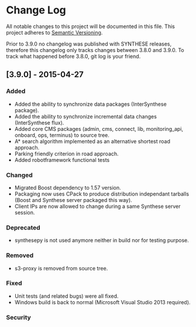 # Change Log

All notable changes to this project will be documented in this file.
This project adheres to [Semantic Versioning](http://semver.org/).

Prior to 3.9.0 no changelog was published with SYNTHESE releases,
therefore this changelog only tracks changes between 3.8.0 and
3.9.0.
To track what happened before 3.8.0, git log is your friend.

## [3.9.0] - 2015-04-27
### Added
- Added the ability to synchronize data packages
(InterSynthese package).
- Added the ability to synchronize incremental data changes
(InterSynthese flux).
- Added core CMS packages (admin, cms, connect, lib, monitoring_api,
onboard, ops, terminus) to source tree.
- A* search algorithm implemented as an alternative shortest road approach.
- Parking friendly criterion in road approach.
- Added robotframework functional tests

### Changed
- Migrated Boost dependency to 1.57 version.
- Packaging now uses CPack to produce distribution independant
tarballs (Boost and Synthese server packaged this way).
- Client IPs are now allowed to change during a same Synthese server session.

### Deprecated
- synthesepy is not used anymore neither in build nor for testing
purpose.

### Removed
- s3-proxy is removed from source tree.

### Fixed
- Unit tests (and related bugs) were all fixed.
- Windows build is back to normal (Microsoft Visual Studio 2013
required).

### Security






